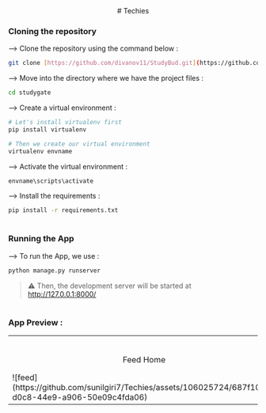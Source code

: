 <div align="center">
# Techies
</div>

### Cloning the repository

--> Clone the repository using the command below :
```bash
git clone [https://github.com/divanov11/StudyBud.git](https://github.com/sunilgiri7/Techies.git)

```

--> Move into the directory where we have the project files : 
```bash
cd studygate

```

--> Create a virtual environment :
```bash
# Let's install virtualenv first
pip install virtualenv

# Then we create our virtual environment
virtualenv envname

```

--> Activate the virtual environment :
```bash
envname\scripts\activate

```

--> Install the requirements :
```bash
pip install -r requirements.txt

```

#

### Running the App

--> To run the App, we use :
```bash
python manage.py runserver

```

> ⚠ Then, the development server will be started at http://127.0.0.1:8000/

#

### App Preview :

<table width="100%"> 
<tr>
<td width="50%">      
&nbsp; 
<br>
<p align="center">
  Feed Home
</p>
<!-- <img src="https://github.com/sunilgiri7/Techies/blob/main/preview/feed.png"> -->
  ![feed](https://github.com/sunilgiri7/Techies/assets/106025724/687f1033-d0c8-44e9-a906-50e09c4fda06)
</td> 
<td width="50%">
<br>
<p align="center">
  Room Conversation Preview
</p>
<!-- <img src="https://github.com/sunilgiri7/Techies/blob/main/preview/room.png">   -->
  ![room](https://github.com/sunilgiri7/Techies/assets/106025724/907e8116-deaa-42ec-85db-807cf9ffa893)

</td>
<td width="50%">
<br>
<p align="center">
  signIn Preview
</p>
<!-- <img src="https://github.com/sunilgiri7/Techies/blob/main/preview/signIn.png">   -->
  ![signIn](https://github.com/sunilgiri7/Techies/assets/106025724/9f0eebe1-f313-4cf4-9e61-8144cd271fb1)

</td>
</table>

